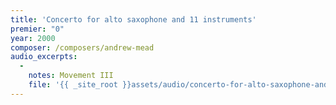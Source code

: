 ```yaml
---
title: 'Concerto for alto saxophone and 11 instruments'
premier: "0"
year: 2000
composer: /composers/andrew-mead
audio_excerpts: 
  -
    notes: Movement III
    file: '{{ _site_root }}assets/audio/concerto-for-alto-saxophone-and-eleven-instruments--movement-iii.mp3'
---
```

